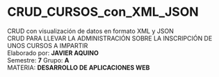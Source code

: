 # CRUD_CURSOS_con_XML_JSON
CRUD con visualización de datos en formato XML y JSON
<br> CRUD PARA LLEVAR LA ADMINISTRACIÓN SOBRE LA INSCRIPCIÓN DE UNOS CURSOS A IMPARTIR <br>
Elaborado por: <strong>JAVIER AQUINO </strong> <br> Semestre: <strong>7</strong> Grupo: <strong>A</strong>
<br>MATERIA: <strong>DESARROLLO DE APLICACIONES WEB</strong>
